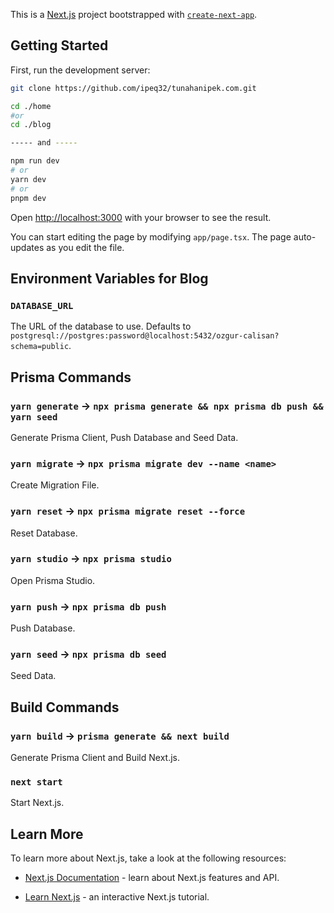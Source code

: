 This is a [Next.js](https://nextjs.org/) project bootstrapped with [`create-next-app`](https://github.com/vercel/next.js/tree/canary/packages/create-next-app).

## Getting Started

First, run the development server:

```bash
git clone https://github.com/ipeq32/tunahanipek.com.git

cd ./home 
#or
cd ./blog

----- and -----

npm run dev
# or
yarn dev
# or
pnpm dev
```

Open [http://localhost:3000](http://localhost:3000) with your browser to see the result.

You can start editing the page by modifying `app/page.tsx`. The page auto-updates as you edit the file.

## Environment Variables for Blog

### `DATABASE_URL`

The URL of the database to use. Defaults to `postgresql://postgres:password@localhost:5432/ozgur-calisan?schema=public`.

## Prisma Commands

### `yarn generate` -> `npx prisma generate && npx prisma db push && yarn seed`

Generate Prisma Client, Push Database and Seed Data.

### `yarn migrate` -> `npx prisma migrate dev --name <name>`

Create Migration File.

### `yarn reset` -> `npx prisma migrate reset --force`

Reset Database.

### `yarn studio` -> `npx prisma studio`

Open Prisma Studio.

### `yarn push` -> `npx prisma db push`

Push Database.

### `yarn seed` -> `npx prisma db seed`

Seed Data.

## Build Commands

### `yarn build` -> `prisma generate && next build`

Generate Prisma Client and Build Next.js.

### `next start`

Start Next.js.

## Learn More

To learn more about Next.js, take a look at the following resources:

- [Next.js Documentation](https://nextjs.org/docs) - learn about Next.js features and API.

- [Learn Next.js](https://nextjs.org/learn) - an interactive Next.js tutorial.
